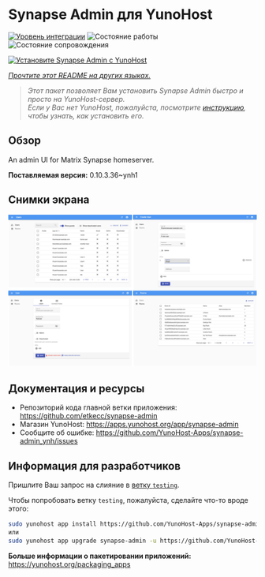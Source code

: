 <!--
Важно: этот README был автоматически сгенерирован <https://github.com/YunoHost/apps/tree/master/tools/readme_generator>
Он НЕ ДОЛЖЕН редактироваться вручную.
-->

# Synapse Admin для YunoHost

[![Уровень интеграции](https://apps.yunohost.org/badge/integration/synapse-admin)](https://ci-apps.yunohost.org/ci/apps/synapse-admin/)
![Состояние работы](https://apps.yunohost.org/badge/state/synapse-admin)
![Состояние сопровождения](https://apps.yunohost.org/badge/maintained/synapse-admin)

[![Установите Synapse Admin с YunoHost](https://install-app.yunohost.org/install-with-yunohost.svg)](https://install-app.yunohost.org/?app=synapse-admin)

*[Прочтите этот README на других языках.](./ALL_README.md)*

> *Этот пакет позволяет Вам установить Synapse Admin быстро и просто на YunoHost-сервер.*  
> *Если у Вас нет YunoHost, пожалуйста, посмотрите [инструкцию](https://yunohost.org/install), чтобы узнать, как установить его.*

## Обзор

An admin UI for Matrix Synapse homeserver. 


**Поставляемая версия:** 0.10.3.36~ynh1

## Снимки экрана

![Снимок экрана Synapse Admin](./doc/screenshots/screenshots.jpg)

## Документация и ресурсы

- Репозиторий кода главной ветки приложения: <https://github.com/etkecc/synapse-admin>
- Магазин YunoHost: <https://apps.yunohost.org/app/synapse-admin>
- Сообщите об ошибке: <https://github.com/YunoHost-Apps/synapse-admin_ynh/issues>

## Информация для разработчиков

Пришлите Ваш запрос на слияние в [ветку `testing`](https://github.com/YunoHost-Apps/synapse-admin_ynh/tree/testing).

Чтобы попробовать ветку `testing`, пожалуйста, сделайте что-то вроде этого:

```bash
sudo yunohost app install https://github.com/YunoHost-Apps/synapse-admin_ynh/tree/testing --debug
или
sudo yunohost app upgrade synapse-admin -u https://github.com/YunoHost-Apps/synapse-admin_ynh/tree/testing --debug
```

**Больше информации о пакетировании приложений:** <https://yunohost.org/packaging_apps>
